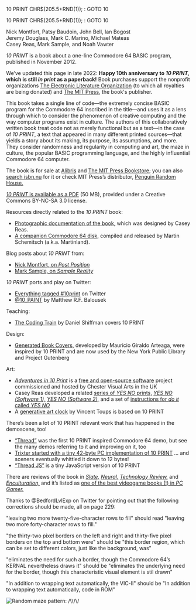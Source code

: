 10 PRINT CHR$(205.5+RND(1)); : GOTO 10 

10 PRINT CHR$(205.5+RND(1)); : GOTO 10

Nick Montfort, Patsy Baudoin, John Bell, Ian Bogost  
Jeremy Douglass, Mark C. Marino, Michael Mateas  
Casey Reas, Mark Sample, and Noah Vawter

_10 PRINT_ is a book about a one-line Commodore 64 BASIC program, published in November 2012.

We’ve updated this page in late 2022: **Happy 10th anniversary to _10 PRINT,_ which is still _in print_ as a paperback!** Book purchases support the nonprofit organizations [The Electronic Literature Organization](http://eliterature.org/) (to which all royalties are being donated) and [The MIT Press](https://mitpress.mit.edu/9780262526746/10-print-chr205-5rnd1-goto-10/), the book's publisher.

This book takes a single line of code—the extremely concise BASIC program for the Commodore 64 inscribed in the title—and uses it as a lens through which to consider the phenomenon of creative computing and the way computer programs exist in culture. The authors of this collaboratively written book treat code not as merely functional but as a text—in the case of _10 PRINT_, a text that appeared in many different printed sources—that yields a story about its making, its purpose, its assumptions, and more. They consider randomness and regularity in computing and art, the maze in culture, the popular BASIC programming language, and the highly influential Commodore 64 computer.

The book is for sale at [Alibris](https://www.alibris.com/search/books/isbn/9780262526746) and [The MIT Press Bookstore](https://mitpressbookstore.mit.edu/book/9780262526746); you can also [search isbn.nu](https://isbn.nu/9780262526746) for it or check MIT Press’s distributor, [Penguin Random House.](https://www.penguinrandomhouse.com/books/655688/10-print-chr2055rnd1--goto-10-by-nick-montfort-patsy-baudoin-john-bell-ian-bogost-jeremy-douglass-mark-c-marino-michael-mateas-casey-reas-mark-sample-and-noah-vawter/)

[_10 PRINT_ is available as a PDF](10_PRINT_121114.pdf) (50 MB), provided under a Creative Commons BY-NC-SA 3.0 license.

Resources directly related to the _10 PRINT_ book:

*   [Photographic documentation of the book,](https://reas.com/10_print/) which was designed by Casey Reas.
*   [A companion Commodore 64 disk,](https://nickm.com/post/2014/06/a-companion-disk-for-10-print/) compiled and released by Martin Schemitsch (a.k.a. Martinland).

Blog posts about _10 PRINT_ from:

*   [Nick Montfort, on _Post Position_](http://nickm.com/post/tag/10-print/)
*   [Mark Sample, on _Sample Reality_](http://www.samplereality.com/tag/10-print/)

_10 PRINT_ ports and play on Twitter:

*   [Everything tagged #10print](https://twitter.com/search?q=%2310print) on Twitter
*   [@10\_PAINT](https://twitter.com/10_PAINT) by Matthew R.F. Balousek

Teaching:

*   [The Coding Train](https://www.youtube.com/watch?v=bEyTZ5ZZxZs) by Daniel Shiffman covers 10 PRINT

Design:

*   [Generated Book Covers,](https://www.nypl.org/blog/2014/09/03/generative-ebook-covers) developed by Mauricio Giraldo Arteaga, were inspired by 10 PRINT and are now used by the New York Public Library and Project Gutenberg

Art:

*   [_Adventures in 10 Print_](https://www.chestervisualarts.org.uk/10print/) is a [free and open-source software](https://github.com/0800robin/10PrintAdventures) project commissioned and hosted by Chester Visual Arts in the UK
*   Casey Reas developed a related [series of _YES NO_ prints,](https://reas.com/yesno_p/) [_YES NO (Software 1),_](https://reas.com/yesno_s/) [_YES NO (Software 2),_](https://reas.com/yesno_s2/) and a set of [instructions for _do it_ called _YES NO_](http://doit2013.org/14/)
*   A [generative art clock](https://procyonic.org/clocks/clock52.html) by Vincent Toups is based on 10 PRINT

There’s been a lot of 10 PRINT relevant work that has happened in the demoscene, too!

*   [“Thread”](https://www.pouet.net/prod.php?which=55212) was the first 10 PRINT inspired Commodore 64 demo, but see the many demos referring to it and improving on it, too
*   [Trixter started with a tiny 42-byte PC implementation of 10 PRINT](https://trixter.oldskool.org/2012/12/17/maze-generation-in-thirteen-bytes/) ... and sceners eventually whittled it down to 12 bytes!
*   [“Thread JS”](http://www.p01.org/64b_thread_js/) is a tiny JavaScript version of 10 PRINT

There are reviews of the book in [_Slate,_](http://www.slate.com/articles/technology/books/2012/11/computer_programming_10_print_chr_205_5_rnd_1_goto_10_from_mit_press_reviewed.html) [_Neural,_](http://neural.it/2013/07/vvaa-10-print-chr205-5rnd1-goto-10/) [_Technology Review,_](https://www.technologyreview.com/2013/04/23/178853/back-to-basic/) and [_Enculturation,_](http://www.enculturation.net/10-print) and it’s listed as [one of the best videogame books (!) in _PC Gamer._](https://www.pcgamer.com/the-best-videogame-books/)

Thanks to @BedfordLvlExp on Twitter for pointing out that the following corrections should be made, all on page 229:

"leaving two more twenty-five-character rows to fill" should read "leaving two more forty-character rows to fill."

"the thirty-two pixel borders on the left and right and thirty-five pixel borders on the top and bottom were" should be "this border region, which can be set to different colors, just like the background, was"

"eliminates the need for such a border, though the Commodore 64’s KERNAL nevertheless draws it" should be "eliminates the underlying need for the border, though this characteristic visual element is stil drawn"

"In addition to wrapping text automatically, the VIC-II" should be "In addition to wrapping text automatically, code in ROM"

![Random maze pattern: /\\\\/\\/](10print.gif)